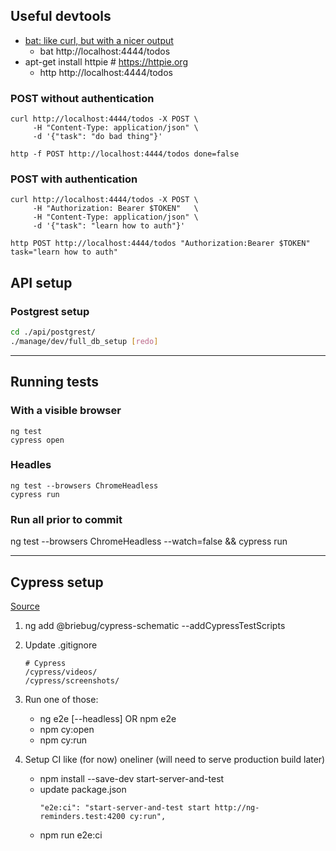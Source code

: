## Useful devtools

- [bat: like curl, but with a nicer output](https://github.com/astaxie/bat)
  - bat http://localhost:4444/todos
- apt-get install httpie # https://httpie.org
  - http http://localhost:4444/todos


### POST without authentication
```batch
curl http://localhost:4444/todos -X POST \
     -H "Content-Type: application/json" \
     -d '{"task": "do bad thing"}'

http -f POST http://localhost:4444/todos done=false
```

### POST with authentication
```batch
curl http://localhost:4444/todos -X POST \
     -H "Authorization: Bearer $TOKEN"   \
     -H "Content-Type: application/json" \
     -d '{"task": "learn how to auth"}'

http POST http://localhost:4444/todos "Authorization:Bearer $TOKEN" task="learn how to auth"
```

## API setup

### Postgrest setup

```bash
cd ./api/postgrest/
./manage/dev/full_db_setup [redo]
```

---

## Running tests

### With a visible browser
```
ng test
cypress open
```

### Headles
```
ng test --browsers ChromeHeadless
cypress run
```

### Run all prior to commit

ng test --browsers ChromeHeadless --watch=false && cypress run

---

## Cypress setup

[Source](https://dev.to/angular/ci-ready-e2e-tests-for-angular-with-cypress-and-typescript-in-under-60-minutes-4f30)

1. ng add @briebug/cypress-schematic --addCypressTestScripts
2. Update .gitignore
   ```
   # Cypress
   /cypress/videos/
   /cypress/screenshots/
   ```
3. Run one of those:
   - ng e2e [--headless] OR npm e2e
   - npm cy:open
   - npm cy:run

3. Setup CI like (for now) oneliner (will need to serve production build later)
   - npm install --save-dev start-server-and-test
   - update package.json
      ```
      "e2e:ci": "start-server-and-test start http://ng-reminders.test:4200 cy:run",
      ```
   - npm run e2e:ci
